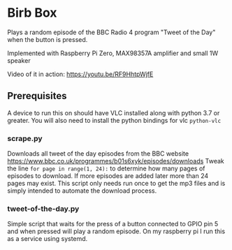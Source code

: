 # Birb Box
Plays a random episode of the BBC Radio 4 program "Tweet of the Day" when the button is pressed. 

Implemented with Raspberry Pi Zero, MAX98357A amplifier and small 1W speaker

Video of it in action: https://youtu.be/RF9HhtpWjfE

## Prerequisites
A device to run this on should have VLC installed along with python 3.7 or greater. 
You will also need to install the python bindings for vlc `python-vlc`

### scrape.py

Downloads all tweet of the day episodes from the BBC website https://www.bbc.co.uk/programmes/b01s6xyk/episodes/downloads
Tweak the line `for page in range(1, 24):` to determine how many pages of episodes to download. If more episodes are added later more than 24 pages may exist.
This script only needs run once to get the mp3 files and is simply intended to automate the download process.

### tweet-of-the-day.py

Simple script that waits for the press of a button connected to GPIO pin 5 and when pressed will play a random episode. 
On my raspberry pi I run this as a service using systemd.
